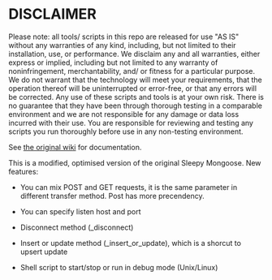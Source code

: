 DISCLAIMER
==========
Please note: all tools/ scripts in this repo are released for use "AS IS" without any warranties of any kind, including, but not limited to their installation, use, or performance. We disclaim any and all warranties, either express or implied, including but not limited to any warranty of noninfringement, merchantability, and/ or fitness for a particular purpose. We do not warrant that the technology will meet your requirements, that the operation thereof will be uninterrupted or error-free, or that any errors will be corrected.
Any use of these scripts and tools is at your own risk. There is no guarantee that they have been through thorough testing in a comparable environment and we are not responsible for any damage or data loss incurred with their use.
You are responsible for reviewing and testing any scripts you run thoroughly before use in any non-testing environment.

See [the original wiki](https://github.com/10gen-labs/sleepy.mongoose/wiki) for documentation.

This is a modified, optimised version of the original Sleepy Mongoose.
New features:

* You can mix POST and GET requests, it is the same parameter in different transfer method. Post has more precendency.

* You can specify listen host and port

* Disconnect method (_disconnect)

* Insert or update method (_insert_or_update), which is a shorcut to upsert update

* Shell script to start/stop or run in debug mode (Unix/Linux)

